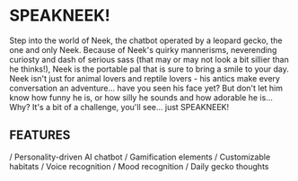 # SPEAKNEEK!

Step into the world of Neek, the chatbot operated by a leopard gecko, the one and only Neek. Because of Neek's quirky mannerisms, neverending curiosty and dash of serious sass (that may or may not look a bit sillier than he thinks!), Neek is the portable pal that is sure to bring a smile to your day. Neek isn't just for animal lovers and reptile lovers - his antics make every conversation an adventure... have you seen his face yet? But don't let him know how funny he is, or how silly he sounds and how adorable he is... Why? It's a bit of a challenge, you'll see... just SPEAKNEEK!

## FEATURES

/ Personality-driven AI chatbot
/ Gamification elements
/ Customizable habitats
/ Voice recognition
/ Mood recognition
/ Daily gecko thoughts
